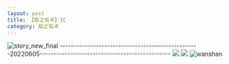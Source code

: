 ```yaml
---
layout: post
title: 【取之有术】IC
category: 取之有术
---
```

![story_new_final](http://rzda7rj3c.hd-bkt.clouddn.com/img/story_new_final_0322.png)
--------------------------------------------------20220605-----------------------------------------------
![](http://rzdb2xp2h.hd-bkt.clouddn.com/img/IC-220605-1.jpg)
![](http://rzdb2xp2h.hd-bkt.clouddn.com/img/IC-220605-2.jpg)
![wanshan](http://rzda7rj3c.hd-bkt.clouddn.com/img/wanshan.png)





  




